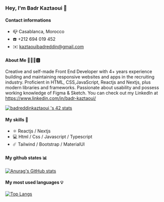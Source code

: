 ### Hey, I'm Badr Kaztaoui 👋

#### Contact informations

-  📪 Casablanca, Morocco
-  ☎️ +212 694 019 452
-  ✉️ kaztaouibadreddin@gmail.com

#### About Me 🧑🏾‍🦱🅱️

Creative and self-made Front End Developer with 4+ years experience building and maintaining responsive websites and apps in the recruiting industry. Proficient in HTML, CSS,JavaScript, Reactjs and Nextjs, plus modern libraries and frameworks. Passionate about usability and possess working knowledge of Figma & Sketch.
You can check out my LinkedIn at https://www.linkedin.com/in/badr-kaztaoui/

[![badreddinkaztaoui
's 42 stats](https://badge.mediaplus.ma/darkblue/badreddinkaztaoui
)](https://github.com/oakoudad/badge42)

#### My skills 🧶

- ⚛️ Reactjs / Nextjs
- 💻 Html / Css / Javascript / Typescript
- ☄️ Tailwind / Bootstrap / MaterialUI

#### My github states 📊

[![Anurag's GitHub stats](https://github-readme-stats.vercel.app/api?username=badreddinkaztaoui&show_icons=true&theme=radical)](https://github.com/badreddinkaztaoui/github-readme-stats)

#### My most used languages 💡

[![Top Langs](https://github-readme-stats.vercel.app/api/top-langs/?username=badreddinkaztaoui&layout=compact&show_icons=true&theme=radical)](https://github.com/badreddinkaztaoui/github-readme-stats)

